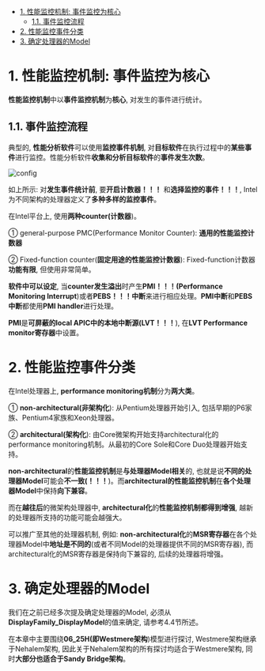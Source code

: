 
<!-- @import "[TOC]" {cmd="toc" depthFrom=1 depthTo=6 orderedList=false} -->

<!-- code_chunk_output -->

- [1. 性能监控机制: 事件监控为核心](#1-性能监控机制-事件监控为核心)
  - [1.1. 事件监控流程](#11-事件监控流程)
- [2. 性能监控事件分类](#2-性能监控事件分类)
- [3. 确定处理器的Model](#3-确定处理器的model)

<!-- /code_chunk_output -->

# 1. 性能监控机制: 事件监控为核心

**性能监控机制**中以**事件监控机制**为**核心**, 对发生的事件进行统计。

## 1.1. 事件监控流程

典型的, **性能分析软件**可以使用**监控事件机制**, 对**目标软件**在执行过程中的**某些事件**进行监控。性能分析软件**收集和分析目标软件**的**事件发生次数**。

![config](./images/1.jpg)

如上所示: 对**发生事件统计前**, 要**开启计数器！！！** 和**选择监控的事件！！！**, Intel为不同架构的处理器定义了**多种多样的监控事件**。

在Intel平台上, 使用**两种counter(计数器**)。

① general\-purpose PMC(Performance Monitor Counter): **通用的性能监控计数器**

② Fixed\-function counter(**固定用途的性能监控计数器**): Fixed\-function计数器**功能有限**, 但使用非常简单。

**软件中可以设定**, 当**counter发生溢出**时产生**PMI！！！(Performance Monitoring Interrupt**)或者**PEBS！！！中断**来进行相应处理。**PMI中断**和**PEBS中断**都使用**PMI handler**进行处理。

**PMI**是**可屏蔽的local APIC中的本地中断源(LVT！！！**), 在**LVT Performance monitor寄存器**中设置。

# 2. 性能监控事件分类

在Intel处理器上, **performance monitoring机制**分为**两大类**。

① **non\-architectural(非架构化**): 从Pentium处理器开始引入, 包括早期的P6家族、Pentium4家族和Xeon处理器。

② **architectural(架构化**): 由Core微架构开始支持architectural化的performance monitoring机制。从最初的Core Sole和Core Duo处理器开始支持。

**non\-architectural**的**性能监控机制**是**与处理器Model相关**的, 也就是说**不同的处理器Model**可能会**不一致(！！！**)。而**architectural的性能监控机制**在**各个处理器Model**中保持**向下兼容**。

而在**越往后**的微架构处理器中, **architectural化**的**性能监控机制都得到增强**, 越新的处理器所支持的功能可能会越强大。

可以推广至其他的处理器机制, 例如: **non\-architectural化**的**MSR寄存器**在各个处理器Model中**地址是不同的**(或者不同Model的处理器提供不同的MSR寄存器), 而architectural化的MSR寄存器是保持向下兼容的, 后续的处理器将增强。

# 3. 确定处理器的Model

我们在之前已经多次提及确定处理器的Model, 必须从**DisplayFamily\_DisplayModel**的值来确定, 请参考4.4节所述。

在本章中主要围绕**06\_25H(即Westmere架构**)模型进行探讨, Westmere架构继承于Nehalem架构, 因此关于Nehalem架构的所有探讨均适合于Westmere架构, 同时**大部分也适合于Sandy Bridge架构**。